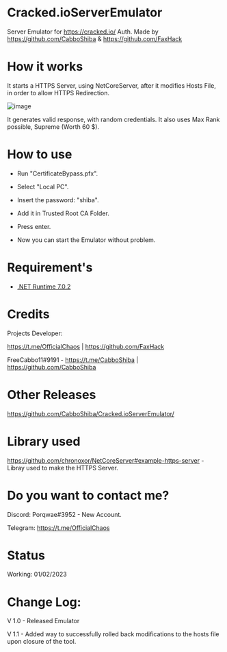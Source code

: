 # Cracked.ioServerEmulator

Server Emulator for https://cracked.io/ Auth. Made by https://github.com/CabboShiba &amp; https://github.com/FaxHack

# How it works

It starts a HTTPS Server, using NetCoreServer, after it modifies Hosts File, in order to allow HTTPS Redirection.

![image](https://user-images.githubusercontent.com/92642446/215857678-7c4744e9-96d1-46c8-8696-75c64a35a2fe.png)

It generates valid response, with random credentials. It also uses Max Rank possible, Supreme (Worth 60 $).

# How to use

- Run "CertificateBypass.pfx".

- Select "Local PC".

- Insert the password: "shiba".

- Add it in Trusted Root CA Folder.

- Press enter.

- Now you can start the Emulator without problem.

# Requirement's

- [.NET Runtime 7.0.2](https://dotnet.microsoft.com/en-us/download/dotnet/thank-you/runtime-7.0.2-windows-x64-installer)
 
 
# Credits

Projects Developer:

https://t.me/OfficialChaos | https://github.com/FaxHack

FreeCabbo11#9191 - https://t.me/CabboShiba | https://github.com/CabboShiba

# Other Releases

https://github.com/CabboShiba/Cracked.ioServerEmulator/

# Library used

https://github.com/chronoxor/NetCoreServer#example-https-server - Libray used to make the HTTPS Server.

# Do you want to contact me?

Discord: Porqwae#3952 - New Account.

Telegram: https://t.me/OfficialChaos

# Status

Working: 01/02/2023

# Change Log:

V 1.0 - Released Emulator

V 1.1 - Added way to successfully rolled back modifications to the hosts file upon closure of the tool.
